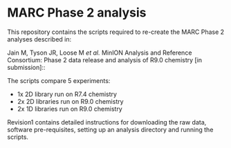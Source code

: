 # MARC Phase 2 analysis

This repository contains the scripts required to re-create the MARC Phase 2 analyses described in:

 Jain M, Tyson JR, Loose M *et al.* MinION Analysis and Reference Consortium: Phase 2 data release and analysis of R9.0 chemistry [in submission]::

The scripts compare 5 experiments:
- 1x 2D library run on R7.4 chemistry
- 2x 2D libraries run on R9.0 chemistry
- 2x 1D libraries run on R9.0 chemistry

Revision1 contains detailed instructions for downloading the raw data, software pre-requisites, setting up an analysis directory and running the scripts.
